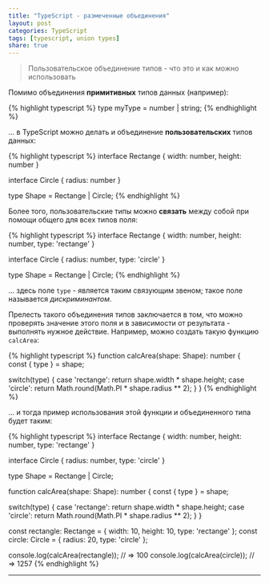 ```yaml
---
title: "TypeScript - размеченные объединения"
layout: post
categories: TypeScript
tags: [typescript, union types]
share: true
---
```


> Пользовательское объединение типов - что это и как можно использовать

Помимо объединения **примитивных** типов данных (например):

{% highlight typescript %}
type myType = number | string;
{% endhighlight %}

... в TypeScript можно делать и объединение **пользовательских** типов данных:

{% highlight typescript %}
interface Rectange {
  width: number,
  height: number
}

interface Circle {
  radius: number
}

type Shape = Rectange | Circle;
{% endhighlight %}

Более того, пользовательские типы можно **связать** между собой при помощи общего для всех типов поля:

{% highlight typescript %}
interface Rectange {
  width: number,
  height: number,
  type: 'rectange'
}

interface Circle {
  radius: number,
  type: 'circle'
}

type Shape = Rectange | Circle;
{% endhighlight %}

... здесь поле `type` - является таким связующим звеном; такое поле называется _дискриминантом_.

Прелесть такого объединения типов заключается в том, что можно проверять значение этого поля и в зависимости от результата - выполнять нужное действие. Например, можно создать такую функцию `calcArea`:

{% highlight typescript %}
function calcArea(shape: Shape): number {
  const { type } = shape;

  switch(type) {
    case 'rectange':
      return shape.width * shape.height;
    case 'circle':
      return Math.round(Math.PI * shape.radius ** 2);
  }
}
{% endhighlight %}

... и тогда пример использования этой функции и объединенного типа будет таким:

{% highlight typescript %}
interface Rectange {
  width: number,
  height: number,
  type: 'rectange'
}

interface Circle {
  radius: number,
  type: 'circle'
}

type Shape = Rectange | Circle;

function calcArea(shape: Shape): number {
  const { type } = shape;

  switch(type) {
    case 'rectange':
      return shape.width * shape.height;
    case 'circle':
      return Math.round(Math.PI * shape.radius ** 2);
  }
}

const rectangle: Rectange = { width: 10, height: 10, type: 'rectange' };
const circle: Circle = { radius: 20, type: 'circle' };

console.log(calcArea(rectangle)); // => 100
console.log(calcArea(circle)); // => 1257
{% endhighlight %}

---